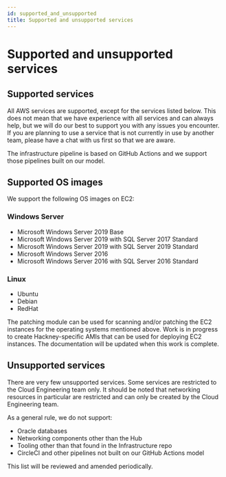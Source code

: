 ```yaml
---
id: supported_and_unsupported
title: Supported and unsupported services
---
```


# Supported and unsupported services


## Supported services

All AWS services are supported, except for the services listed below. This does not mean that we have experience with all services and can always help, but we will do our best to support you with any issues you encounter. If you are planning to use a service that is not currently in use by another team, please have a chat with us first so that we are aware. 

The infrastructure pipeline is based on GitHub Actions and we support those pipelines built on our model. 


## Supported OS images

We support the following OS images on EC2:


### Windows Server



* Microsoft Windows Server 2019 Base
* Microsoft Windows Server 2019 with SQL Server 2017 Standard
* Microsoft Windows Server 2019 with SQL Server 2019 Standard
* Microsoft Windows Server 2016
* Microsoft Windows Server 2016 with SQL Server 2016 Standard


### Linux



* Ubuntu 
* Debian
* RedHat

The patching module can be used for scanning and/or patching the EC2 instances for the operating systems mentioned above. Work is in progress to create Hackney-specific AMIs that can be used for deploying EC2 instances. The documentation will be updated when this work is complete. 


## Unsupported services

There are very few unsupported services. Some services are restricted to the Cloud Engineering team only. It should be noted that networking resources in particular are restricted and can only be created by the Cloud Engineering team.

As a general rule, we do not support:



* Oracle databases
* Networking components other than the Hub
* Tooling other than that found in the Infrastructure repo
* CircleCI and other pipelines not built on our GitHub Actions model

This list will be reviewed and amended periodically. 
